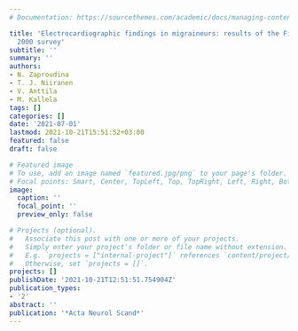 ```yaml
---
# Documentation: https://sourcethemes.com/academic/docs/managing-content/

title: 'Electrocardiographic findings in migraineurs: results of the Finnish Health
  2000 survey'
subtitle: ''
summary: ''
authors:
- N. Zaproudina
- T. J. Niiranen
- V. Anttila
- M. Kallela
tags: []
categories: []
date: '2021-07-01'
lastmod: 2021-10-21T15:51:52+03:00
featured: false
draft: false

# Featured image
# To use, add an image named `featured.jpg/png` to your page's folder.
# Focal points: Smart, Center, TopLeft, Top, TopRight, Left, Right, BottomLeft, Bottom, BottomRight.
image:
  caption: ''
  focal_point: ''
  preview_only: false

# Projects (optional).
#   Associate this post with one or more of your projects.
#   Simply enter your project's folder or file name without extension.
#   E.g. `projects = ["internal-project"]` references `content/project/deep-learning/index.md`.
#   Otherwise, set `projects = []`.
projects: []
publishDate: '2021-10-21T12:51:51.754904Z'
publication_types:
- '2'
abstract: ''
publication: '*Acta Neurol Scand*'
---
```

